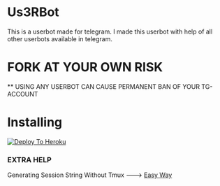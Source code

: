 # Us3RBot
This is a userbot made for telegram. I made this userbot with help of all other userbots available in telegram.

# FORK AT YOUR OWN RISK

** USING ANY USERBOT CAN CAUSE PERMANENT BAN OF YOUR TG-ACCOUNT

# Installing

[![Deploy To Heroku](https://www.herokucdn.com/deploy/button.svg)](https://heroku.com/deploy?template=https://github.com/Aid-3n/DedSec-BOT)

### EXTRA HELP

Generating Session String Without Tmux ---> [Easy Way](https://generatestringsession.spechide.repl.run/)



